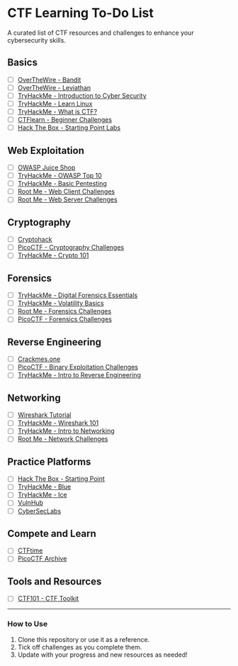# CTF Learning To-Do List  

A curated list of CTF resources and challenges to enhance your cybersecurity skills.  

## Basics  
- [ ] [OverTheWire - Bandit](https://overthewire.org/wargames/bandit/)  
- [ ] [OverTheWire - Leviathan](https://overthewire.org/wargames/leviathan/)  
- [ ] [TryHackMe - Introduction to Cyber Security](https://tryhackme.com/room/introtocyber)  
- [ ] [TryHackMe - Learn Linux](https://tryhackme.com/room/zthlinux)  
- [ ] [TryHackMe - What is CTF?](https://tryhackme.com/room/whatisctf)  
- [ ] [CTFlearn - Beginner Challenges](https://ctflearn.com/)  
- [ ] [Hack The Box - Starting Point Labs](https://www.hackthebox.com/starting-point)  

## Web Exploitation  
- [ ] [OWASP Juice Shop](https://owasp.org/www-project-juice-shop/)  
- [ ] [TryHackMe - OWASP Top 10](https://tryhackme.com/room/owasptop10)  
- [ ] [TryHackMe - Basic Pentesting](https://tryhackme.com/room/basicpentestingjt)  
- [ ] [Root Me - Web Client Challenges](https://www.root-me.org/en/Challenges/Web-Client)  
- [ ] [Root Me - Web Server Challenges](https://www.root-me.org/en/Challenges/Web-Server)  

## Cryptography  
- [ ] [Cryptohack](https://cryptohack.org/)  
- [ ] [PicoCTF - Cryptography Challenges](https://picoctf.org/)  
- [ ] [TryHackMe - Crypto 101](https://tryhackme.com/room/crypto101)  

## Forensics  
- [ ] [TryHackMe - Digital Forensics Essentials](https://tryhackme.com/room/digitalforensicsessentials)  
- [ ] [TryHackMe - Volatility Basics](https://tryhackme.com/room/volatilitybasics)  
- [ ] [Root Me - Forensics Challenges](https://www.root-me.org/en/Challenges/Forensic)  
- [ ] [PicoCTF - Forensics Challenges](https://picoctf.org/)  

## Reverse Engineering  
- [ ] [Crackmes.one](https://crackmes.one/)  
- [ ] [PicoCTF - Binary Exploitation Challenges](https://picoctf.org/)  
- [ ] [TryHackMe - Intro to Reverse Engineering](https://tryhackme.com/room/reversing)  

## Networking  
- [ ] [Wireshark Tutorial](https://www.wireshark.org/docs/wsug_html_chunked/)  
- [ ] [TryHackMe - Wireshark 101](https://tryhackme.com/room/wireshark101)  
- [ ] [TryHackMe - Intro to Networking](https://tryhackme.com/room/introtonetworking)  
- [ ] [Root Me - Network Challenges](https://www.root-me.org/en/Challenges/Network)  

## Practice Platforms  
- [ ] [Hack The Box - Starting Point](https://www.hackthebox.com/starting-point)  
- [ ] [TryHackMe - Blue](https://tryhackme.com/room/blue)  
- [ ] [TryHackMe - Ice](https://tryhackme.com/room/ice)  
- [ ] [VulnHub](https://www.vulnhub.com/)  
- [ ] [CyberSecLabs](https://cyberseclabs.co.uk/)  

## Compete and Learn  
- [ ] [CTFtime](https://ctftime.org/)  
- [ ] [PicoCTF Archive](https://picoctf.org/)  

## Tools and Resources  
- [ ] [CTF101 - CTF Toolkit](https://ctf101.org/tools/)  

---

### How to Use  
1. Clone this repository or use it as a reference.  
2. Tick off challenges as you complete them.  
3. Update with your progress and new resources as needed!  
